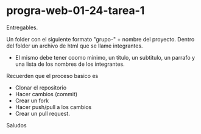 # progra-web-01-24-tarea-1

Entregables.

 Un folder con el siguiente formato "grupo-" + nombre del proyecto.
 Dentro del folder un archivo de html que se llame integrantes.
  - El mismo debe tener coomo minimo, un titulo, un subtitulo, un parrafo y una lista de los nombres de los integrantes.

 Recuerden que el proceso basico es
  - Clonar el repositorio
  - Hacer cambios (commit)
  - Crear un fork
  - Hacer push/pull a los cambios
  - Crear un pull request.

    
Saludos
